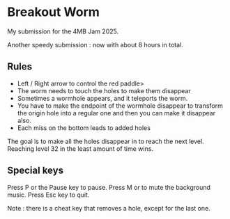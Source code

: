 # Breakout Worm

My submission for the 4MB Jam 2025.

Another speedy submission : now with about 8 hours in total.

## Rules

* Left / Right arrow to control the red paddle>
* The worm needs to touch the holes to make them disappear
* Sometimes a wormhole appears, and it teleports the worm.
* You have to make the endpoint of the wormhole disappear to transform the origin hole into a regular one and then you can make it disappear also.
* Each miss on the bottom leads to added holes

The goal is to make all the holes disappear in to reach the next level. Reaching level 32 in the least amount of time wins.

## Special keys

Press P or the Pause key to pause.
Press M or to mute the background music.
Press Esc key to quit.

Note : there is a cheat key that removes a hole, except for the last one.
